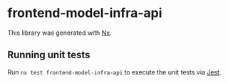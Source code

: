 # frontend-model-infra-api

This library was generated with [Nx](https://nx.dev).

## Running unit tests

Run `nx test frontend-model-infra-api` to execute the unit tests via [Jest](https://jestjs.io).
